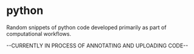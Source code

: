 # python
Random snippets of python code developed primarily as part of computational workflows.


--CURRENTLY IN PROCESS OF ANNOTATING AND UPLOADING CODE--
